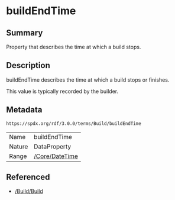 <!-- Automatically generated by spec-parser v2.1.0 on 2024-06-17T15:44:58.460830+00:00 -->
<!-- SPDX-License-Identifier: Community-Spec-1.0 -->

# buildEndTime

## Summary

Property that describes the time at which a build stops.


## Description

buildEndTime describes the time at which a build stops or finishes.

This value is typically recorded by the builder.


## Metadata

`https://spdx.org/rdf/3.0.0/terms/Build/buildEndTime`


| | |
|---|---|
| Name | buildEndTime |
| Nature | DataProperty |
| Range | [/Core/DateTime](../../Core/Datatypes/DateTime.md) |




## Referenced

- [/Build/Build](../../Build/Classes/Build.md)

